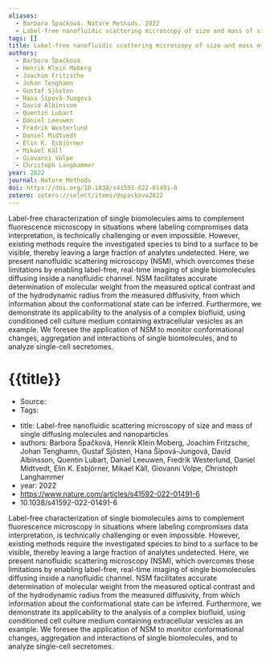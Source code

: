 ```yaml
---
aliases:
  - Barbora Špačková. Nature Methods. 2022
  - Label-free nanofluidic scattering microscopy of size and mass of single diffusing molecules and nanoparticles
tags: []
title: Label-free nanofluidic scattering microscopy of size and mass of single diffusing molecules and nanoparticles
authors:
  - Barbora Špačková
  - Henrik Klein Moberg
  - Joachim Fritzsche
  - Johan Tenghamn
  - Gustaf Sjösten
  - Hana Šípová-Jungová
  - David Albinsson
  - Quentin Lubart
  - Daniel Leeuwen
  - Fredrik Westerlund
  - Daniel Midtvedt
  - Elin K. Esbjörner
  - Mikael Käll
  - Giovanni Volpe
  - Christoph Langhammer
year: 2022
journal: Nature Methods
doi: https://doi.org/10.1038/s41592-022-01491-6
zotero: zotero://select/items/@spackova2022
---
```

<!-- START_ABSTRACT -->
Label-free characterization of single biomolecules aims to complement fluorescence microscopy in situations where labeling compromises data interpretation, is technically challenging or even impossible. However, existing methods require the investigated species to bind to a surface to be visible, thereby leaving a large fraction of analytes undetected. Here, we present nanofluidic scattering microscopy (NSM), which overcomes these limitations by enabling label-free, real-time imaging of single biomolecules diffusing inside a nanofluidic channel. NSM facilitates accurate determination of molecular weight from the measured optical contrast and of the hydrodynamic radius from the measured diffusivity, from which information about the conformational state can be inferred. Furthermore, we demonstrate its applicability to the analysis of a complex biofluid, using conditioned cell culture medium containing extracellular vesicles as an example. We foresee the application of NSM to monitor conformational changes, aggregation and interactions of single biomolecules, and to analyze single-cell secretomes.
<!-- END_ABSTRACT -->

<!-- START_TEMPLATE -->
# {{title}}

- Source:
- Tags: 
<!-- END_TEMPLATE -->

- title: Label-free nanofluidic scattering microscopy of size and mass of single diffusing molecules and nanoparticles
- authors: Barbora Špačková, Henrik Klein Moberg, Joachim Fritzsche, Johan Tenghamn, Gustaf Sjösten, Hana Šípová-Jungová, David Albinsson, Quentin Lubart, Daniel Leeuwen, Fredrik Westerlund, Daniel Midtvedt, Elin K. Esbjörner, Mikael Käll, Giovanni Volpe, Christoph Langhammer
- year: 2022
- https://www.nature.com/articles/s41592-022-01491-6
- 10.1038/s41592-022-01491-6

Label-free characterization of single biomolecules aims to complement fluorescence microscopy in situations where labeling compromises data interpretation, is technically challenging or even impossible. However, existing methods require the investigated species to bind to a surface to be visible, thereby leaving a large fraction of analytes undetected. Here, we present nanofluidic scattering microscopy (NSM), which overcomes these limitations by enabling label-free, real-time imaging of single biomolecules diffusing inside a nanofluidic channel. NSM facilitates accurate determination of molecular weight from the measured optical contrast and of the hydrodynamic radius from the measured diffusivity, from which information about the conformational state can be inferred. Furthermore, we demonstrate its applicability to the analysis of a complex biofluid, using conditioned cell culture medium containing extracellular vesicles as an example. We foresee the application of NSM to monitor conformational changes, aggregation and interactions of single biomolecules, and to analyze single-cell secretomes.